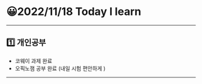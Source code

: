 # 😀2022/11/18 Today I learn
-------------------------
## 1️⃣ 개인공부
  * 코웨이 과제 완료
  * 오픽노잼 공부 완료 (내일 시험 편안하게 )
-------------------------
